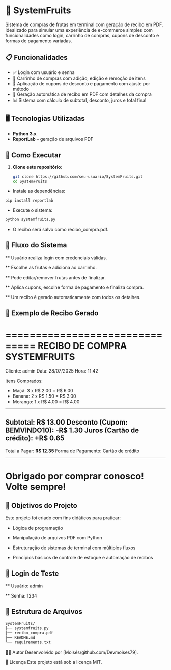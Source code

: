 # 🍎 SystemFruits

Sistema de compras de frutas em terminal com geração de recibo em PDF. Idealizado para simular uma experiência de e-commerce simples com funcionalidades como login, carrinho de compras, cupons de desconto e formas de pagamento variadas.

## 📋 Funcionalidades

- ✅ Login com usuário e senha
- 🛒 Carrinho de compras com adição, edição e remoção de itens
- 💸 Aplicação de cupons de desconto e pagamento com ajuste por método
- 🧾 Geração automática de recibo em PDF com detalhes da compra
- 📊 Sistema com cálculo de subtotal, desconto, juros e total final

## 🖥️ Tecnologias Utilizadas

- **Python 3.x**
- **ReportLab** – geração de arquivos PDF

## 🚀 Como Executar

1. **Clone este repositório:**

   ```bash
   git clone https://github.com/seu-usuario/SystemFruits.git
   cd SystemFruits
   ```
- Instale as dependências:

```bash
pip install reportlab
```

- Execute o sistema:

```bash
python systemfruits.py
```

- O recibo será salvo como recibo_compra.pdf.

## 🧠 Fluxo do Sistema
** Usuário realiza login com credenciais válidas.

** Escolhe as frutas e adiciona ao carrinho.

** Pode editar/remover frutas antes de finalizar.

** Aplica cupons, escolhe forma de pagamento e finaliza compra.

** Um recibo é gerado automaticamente com todos os detalhes.

## 🧾 Exemplo de Recibo Gerado

===============================
      RECIBO DE COMPRA
        SYSTEMFRUITS
===============================

Cliente: admin
Data: 28/07/2025
Hora: 11:42

Itens Comprados:
- Maçã: 3 x R$ 2.00 = R$ 6.00
- Banana: 2 x R$ 1.50 = R$ 3.00
- Morango: 1 x R$ 4.00 = R$ 4.00

-------------------------------
Subtotal: R$ 13.00
Desconto (Cupom: BEMVINDO10): -R$ 1.30
Juros (Cartão de crédito): +R$ 0.65
-------------------------------
Total a Pagar: **R$ 12.35**
Forma de Pagamento: Cartão de crédito

-------------------------------
Obrigado por comprar conosco!
Volte sempre! 
===============================



## 🎯 Objetivos do Projeto
Este projeto foi criado com fins didáticos para praticar:

- Lógica de programação

- Manipulação de arquivos PDF com Python

- Estruturação de sistemas de terminal com múltiplos fluxos

- Princípios básicos de controle de estoque e automação de recibos

## 🔐 Login de Teste
** Usuário: admin

** Senha: 1234



## 📂 Estrutura de Arquivos

```bash
SystemFruits/
├── systemfruits.py
├── recibo_compra.pdf
├── README.md
└── requirements.txt
```


👨‍💻 Autor
Desenvolvido por [Moisés/github.com/Devmoises79].

📃 Licença
Este projeto está sob a licença MIT.

